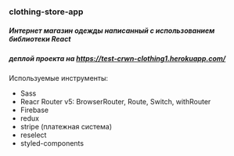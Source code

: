 ### clothing-store-app

##### Интернет магазин одежды написанный с использованием библиотеки React

##### деплой проекта на https://test-crwn-clothing1.herokuapp.com/

Используемые инструменты:
* Sass
* Reacr Router v5: BrowserRouter, Route, Switch, withRouter
* Firebase
* redux
* stripe (платежная система)
* reselect
* styled-components